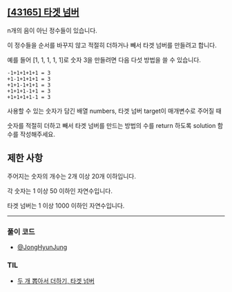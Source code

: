 ## [[43165] 타겟 넘버](https://school.programmers.co.kr/learn/courses/30/lessons/68644)
n개의 음이 아닌 정수들이 있습니다. 

이 정수들을 순서를 바꾸지 않고 적절히 더하거나 빼서 타겟 넘버를 만들려고 합니다. 

예를 들어 [1, 1, 1, 1, 1]로 숫자 3을 만들려면 다음 다섯 방법을 쓸 수 있습니다.

```
-1+1+1+1+1 = 3
+1-1+1+1+1 = 3
+1+1-1+1+1 = 3
+1+1+1-1+1 = 3
+1+1+1+1-1 = 3
```

사용할 수 있는 숫자가 담긴 배열 numbers, 타겟 넘버 target이 매개변수로 주어질 때 

숫자를 적절히 더하고 빼서 타겟 넘버를 만드는 방법의 수를 return 하도록 solution 함수를 작성해주세요.

## 제한 사항
주어지는 숫자의 개수는 2개 이상 20개 이하입니다.

각 숫자는 1 이상 50 이하인 자연수입니다.

타겟 넘버는 1 이상 1000 이하인 자연수입니다.
***

### 풀이 코드

- [@JongHyunJung](https://github.com/viaunixue/algorithm-study/blob/main/Programmers/68644/jjh.py)

### TIL

* [두 개 뽑아서 더하기, 타겟 넘버](https://almond0115.tistory.com/entry/programmers-두-개-뽑아서-더하기-타겟-넘버)